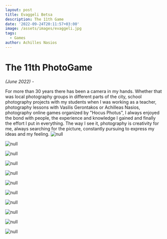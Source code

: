 ```yaml
---
layout: post
title: Evaggeli Betsa
description: The 11th Game
date: '2022-09-24T20:11:57+03:00'
image: /assets/images/evaggeli.jpg
tags:
  - Games
author: Achilles Nasios
---
```

# The 11th PhotoGame

 _(June 2022)_ - 

For more than 30 years there has been a camera in my hands. Whether that was local photography groups in different parts of the city, school photography projects with my students when I was working as a teacher, photography lessons with Vasilis Gerontakos or Achilleas Nasios, photography online games organized by "Hocus Photus", I always enjoyed the bond with people, the experience and knowledge I gained and finally the effort I put in everything. The way I see it, photography is creativity for me, always searching for the picture, constantly pursuing to express my ideas and my feeling.
![null](/assets/images/betsae_1.jpg)

![null](/assets/images/betsae_2.jpg)

![null](/assets/images/betsae_3.jpg)

![null](/assets/images/betsae_4.jpg)

![null](/assets/images/betsae_5.jpg)

![null](/assets/images/betsae_6.jpg)

![null](/assets/images/betsae_7.jpg)

![null](/assets/images/betsae_8.jpg)

![null](/assets/images/betsae_9.jpg)

![null](/assets/images/betsae_10.jpg)

![null](/assets/images/betsae_11.jpg)
